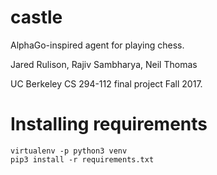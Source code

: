 # castle

AlphaGo-inspired agent for playing chess.

Jared Rulison, Rajiv Sambharya, Neil Thomas

UC Berkeley CS 294-112 final project Fall 2017.

# Installing requirements

```
virtualenv -p python3 venv
pip3 install -r requirements.txt
```
